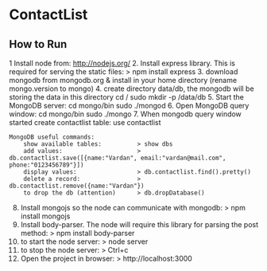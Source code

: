 # ContactList

How to Run
------------------------------------------
1 Install node from: http://nodejs.org/
2. Install express library. This is required for serving the static files: > npm install express
3. download mongodb from mongodb.org & install in your home directory (rename mongo.version to mongo)
4. create directory data/db, the mongodb will be storing the data in this directory
	cd /
	sudo mkdir -p /data/db
5. Start the MongoDB server:
	cd mongo/bin
	sudo ./mongod
6. Open MongoDB query window:
	cd mongo/bin
	sudo ./mongo
7. When mongodb query window started create contactlist table:
	use contactlist

	MongoDB useful commands:
		show available tables: 			> show dbs
		add values:						> db.contactlist.save([{name:"Vardan", email:"vardan@mail.com", phone:"0123456789"}])
		display values:					> db.contactlist.find().pretty()
		delete a record:				> db.contactlist.remove({name:"Vardan"})
		to drop the db (attention)		> db.dropDatabase()

8. Install mongojs so the node can communicate with mongodb: > npm install mongojs
9. Install body-parser. The node will require this library for parsing the post method: > npm install body-parser
10. to start the node server: > node server
11. to stop the node server: > Ctrl+c
12. Open the project in browser: > http://localhost:3000


